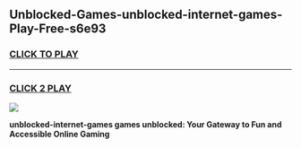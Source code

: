 
## Unblocked-Games-unblocked-internet-games-Play-Free-s6e93
<h3>
<a href="https://premium76.site?title=unblocked-internet-games&ref=23A">CLICK TO PLAY</a></h3>
<hr>

<h3>
<a href="https://premium76.site?title=unblocked-internet-games&ref=23A">CLICK 2 PLAY</a>
  
</h3>

<a href="https://premium76.site?title=unblocked-internet-games&ref=23A"><img src="https://clearcache.store/games.png"></a>


**unblocked-internet-games games unblocked: Your Gateway to Fun and Accessible Online Gaming**
